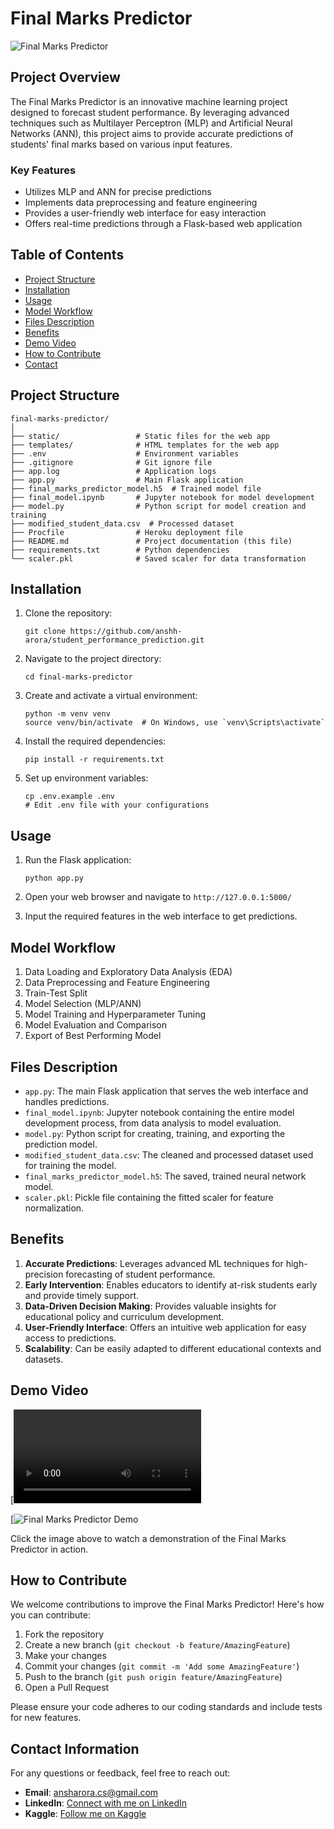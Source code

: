 # Final Marks Predictor

![Final Marks Predictor](https://github.com/anshh-arora/student_performance_prediction/blob/main/Project%20Image)

## Project Overview

The Final Marks Predictor is an innovative machine learning project designed to forecast student performance. By leveraging advanced techniques such as Multilayer Perceptron (MLP) and Artificial Neural Networks (ANN), this project aims to provide accurate predictions of students' final marks based on various input features.

### Key Features

- Utilizes MLP and ANN for precise predictions
- Implements data preprocessing and feature engineering
- Provides a user-friendly web interface for easy interaction
- Offers real-time predictions through a Flask-based web application

## Table of Contents

- [Project Structure](#project-structure)
- [Installation](#installation)
- [Usage](#usage)
- [Model Workflow](#model-workflow)
- [Files Description](#files-description)
- [Benefits](#benefits)
- [Demo Video](#demo-video)
- [How to Contribute](#how-to-contribute)
- [Contact](#contact)

## Project Structure

```
final-marks-predictor/
│
├── static/                 # Static files for the web app
├── templates/              # HTML templates for the web app
├── .env                    # Environment variables
├── .gitignore              # Git ignore file
├── app.log                 # Application logs
├── app.py                  # Main Flask application
├── final_marks_predictor_model.h5  # Trained model file
├── final_model.ipynb       # Jupyter notebook for model development
├── model.py                # Python script for model creation and training
├── modified_student_data.csv  # Processed dataset
├── Procfile                # Heroku deployment file
├── README.md               # Project documentation (this file)
├── requirements.txt        # Python dependencies
└── scaler.pkl              # Saved scaler for data transformation
```

## Installation

1. Clone the repository:
   ```
   git clone https://github.com/anshh-arora/student_performance_prediction.git
   ```

2. Navigate to the project directory:
   ```
   cd final-marks-predictor
   ```

3. Create and activate a virtual environment:
   ```
   python -m venv venv
   source venv/bin/activate  # On Windows, use `venv\Scripts\activate`
   ```

4. Install the required dependencies:
   ```
   pip install -r requirements.txt
   ```

5. Set up environment variables:
   ```
   cp .env.example .env
   # Edit .env file with your configurations
   ```

## Usage

1. Run the Flask application:
   ```
   python app.py
   ```

2. Open your web browser and navigate to `http://127.0.0.1:5000/`

3. Input the required features in the web interface to get predictions.

## Model Workflow

1. Data Loading and Exploratory Data Analysis (EDA)
2. Data Preprocessing and Feature Engineering
3. Train-Test Split
4. Model Selection (MLP/ANN)
5. Model Training and Hyperparameter Tuning
6. Model Evaluation and Comparison
7. Export of Best Performing Model

## Files Description

- `app.py`: The main Flask application that serves the web interface and handles predictions.
- `final_model.ipynb`: Jupyter notebook containing the entire model development process, from data analysis to model evaluation.
- `model.py`: Python script for creating, training, and exporting the prediction model.
- `modified_student_data.csv`: The cleaned and processed dataset used for training the model.
- `final_marks_predictor_model.h5`: The saved, trained neural network model.
- `scaler.pkl`: Pickle file containing the fitted scaler for feature normalization.

## Benefits

1. **Accurate Predictions**: Leverages advanced ML techniques for high-precision forecasting of student performance.
2. **Early Intervention**: Enables educators to identify at-risk students early and provide timely support.
3. **Data-Driven Decision Making**: Provides valuable insights for educational policy and curriculum development.
4. **User-Friendly Interface**: Offers an intuitive web application for easy access to predictions.
5. **Scalability**: Can be easily adapted to different educational contexts and datasets.

## Demo Video
[![Final Marks Predictor Demo](https://github.com/anshh-arora/student_performance_prediction/blob/main/Testing%20vedio.mp4)


[![Final Marks Predictor Demo](https://github.com/anshh-arora/student_performance_prediction/blob/main/Testingvedio-ezgif.com-video-to-gif-converter.gif)

Click the image above to watch a demonstration of the Final Marks Predictor in action.

## How to Contribute

We welcome contributions to improve the Final Marks Predictor! Here's how you can contribute:

1. Fork the repository
2. Create a new branch (`git checkout -b feature/AmazingFeature`)
3. Make your changes
4. Commit your changes (`git commit -m 'Add some AmazingFeature'`)
5. Push to the branch (`git push origin feature/AmazingFeature`)
6. Open a Pull Request

Please ensure your code adheres to our coding standards and include tests for new features.

## Contact Information
For any questions or feedback, feel free to reach out:

- **Email**: [ansharora.cs@gmail.com](mailto:ansharora.cs@gmail.com)
- **LinkedIn**: [Connect with me on LinkedIn](https://www.linkedin.com/in/ansh-arora-data-scientist/)
- **Kaggle**: [Follow me on Kaggle](https://www.kaggle.com/ansh1529)


